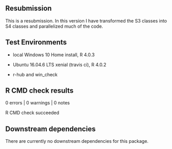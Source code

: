 ## Resubmission
This is a resubmission. In this version I have transformed the S3 classes into S4 classes and parallelized much of the code.

## Test Environments

* local Windows 10 Home install, R 4.0.3

* Ubuntu 16.04.6 LTS xenial (travis ci), R 4.0.2

* r-hub and win_check

## R CMD check results
0 errors | 0 warnings | 0 notes

R CMD check succeeded

## Downstream dependencies
There are currently no downstream dependencies for this package.
